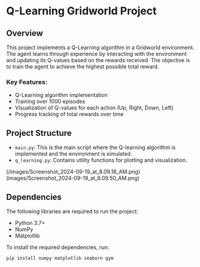 # Q-Learning Gridworld Project

## Overview

This project implements a Q-Learning algorithm in a Gridworld environment. The agent learns through experience by interacting with the environment and updating its Q-values based on the rewards received. The objective is to train the agent to achieve the highest possible total reward.

### Key Features:
- Q-Learning algorithm implementation
- Training over 1000 episodes
- Visualization of Q-values for each action (Up, Right, Down, Left)
- Progress tracking of total rewards over time

## Project Structure

- `main.py`: This is the main script where the Q-learning algorithm is implemented and the environment is simulated.
- `q_learning.py`: Contains utility functions for plotting and visualization.

(/images/Screenshot_2024-09-19_at_8.09.18_AM.png)
(images/Screenshot_2024-09-19_at_8.09.50_AM.png)

## Dependencies

The following libraries are required to run the project:

- Python 3.7+
- NumPy
- Matplotlib


To install the required dependencies, run:

```bash
pip install numpy matplotlib seaborn gym




